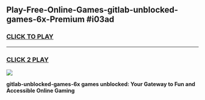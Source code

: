 
## Play-Free-Online-Games-gitlab-unblocked-games-6x-Premium #i03ad
<h3>
<a href="https://premium.freeplayer.one?title=gitlab-unblocked-games-6x&ref=8M">CLICK TO PLAY</a></h3>
<hr>

<h3>
<a href="https://premium.freeplayer.one?title=gitlab-unblocked-games-6x&ref=8M">CLICK 2 PLAY</a>
  
</h3>

<a href="https://premium.freeplayer.one?title=gitlab-unblocked-games-6x&ref=8M"><img src="https://clearcache.store/games.png"></a>


**gitlab-unblocked-games-6x games unblocked: Your Gateway to Fun and Accessible Online Gaming**
